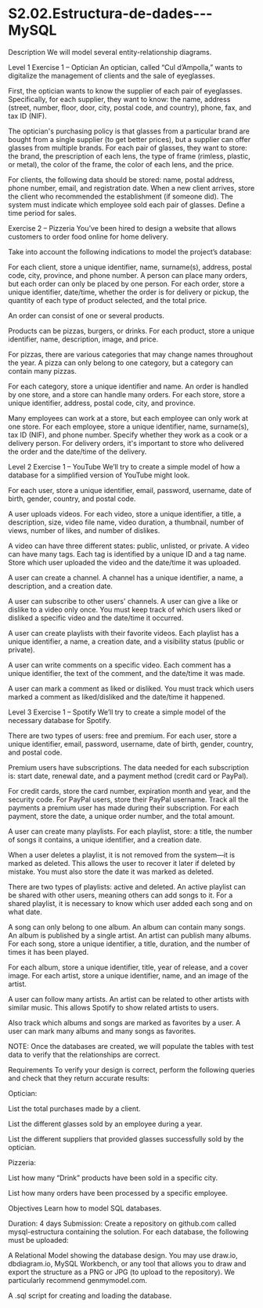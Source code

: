 # S2.02.Estructura-de-dades---MySQL
Description
We will model several entity-relationship diagrams.

Level 1
Exercise 1 – Optician
An optician, called “Cul d’Ampolla,” wants to digitalize the management of clients and the sale of eyeglasses.

First, the optician wants to know the supplier of each pair of eyeglasses. Specifically, for each supplier, they want to know: the name, address (street, number, floor, door, city, postal code, and country), phone, fax, and tax ID (NIF).

The optician's purchasing policy is that glasses from a particular brand are bought from a single supplier (to get better prices), but a supplier can offer glasses from multiple brands. For each pair of glasses, they want to store: the brand, the prescription of each lens, the type of frame (rimless, plastic, or metal), the color of the frame, the color of each lens, and the price.

For clients, the following data should be stored: name, postal address, phone number, email, and registration date.
When a new client arrives, store the client who recommended the establishment (if someone did).
The system must indicate which employee sold each pair of glasses. Define a time period for sales.

Exercise 2 – Pizzeria
You’ve been hired to design a website that allows customers to order food online for home delivery.

Take into account the following indications to model the project’s database:

For each client, store a unique identifier, name, surname(s), address, postal code, city, province, and phone number.
A person can place many orders, but each order can only be placed by one person.
For each order, store a unique identifier, date/time, whether the order is for delivery or pickup, the quantity of each type of product selected, and the total price.

An order can consist of one or several products.

Products can be pizzas, burgers, or drinks. For each product, store a unique identifier, name, description, image, and price.

For pizzas, there are various categories that may change names throughout the year. A pizza can only belong to one category, but a category can contain many pizzas.

For each category, store a unique identifier and name.
An order is handled by one store, and a store can handle many orders.
For each store, store a unique identifier, address, postal code, city, and province.

Many employees can work at a store, but each employee can only work at one store. For each employee, store a unique identifier, name, surname(s), tax ID (NIF), and phone number.
Specify whether they work as a cook or a delivery person. For delivery orders, it's important to store who delivered the order and the date/time of the delivery.

Level 2
Exercise 1 – YouTube
We’ll try to create a simple model of how a database for a simplified version of YouTube might look.

For each user, store a unique identifier, email, password, username, date of birth, gender, country, and postal code.

A user uploads videos. For each video, store a unique identifier, a title, a description, size, video file name, video duration, a thumbnail, number of views, number of likes, and number of dislikes.

A video can have three different states: public, unlisted, or private. A video can have many tags. Each tag is identified by a unique ID and a tag name.
Store which user uploaded the video and the date/time it was uploaded.

A user can create a channel. A channel has a unique identifier, a name, a description, and a creation date.

A user can subscribe to other users' channels.
A user can give a like or dislike to a video only once.
You must keep track of which users liked or disliked a specific video and the date/time it occurred.

A user can create playlists with their favorite videos. Each playlist has a unique identifier, a name, a creation date, and a visibility status (public or private).

A user can write comments on a specific video. Each comment has a unique identifier, the text of the comment, and the date/time it was made.

A user can mark a comment as liked or disliked. You must track which users marked a comment as liked/disliked and the date/time it happened.

Level 3
Exercise 1 – Spotify
We’ll try to create a simple model of the necessary database for Spotify.

There are two types of users: free and premium. For each user, store a unique identifier, email, password, username, date of birth, gender, country, and postal code.

Premium users have subscriptions. The data needed for each subscription is: start date, renewal date, and a payment method (credit card or PayPal).

For credit cards, store the card number, expiration month and year, and the security code.
For PayPal users, store their PayPal username.
Track all the payments a premium user has made during their subscription. For each payment, store the date, a unique order number, and the total amount.

A user can create many playlists. For each playlist, store: a title, the number of songs it contains, a unique identifier, and a creation date.

When a user deletes a playlist, it is not removed from the system—it is marked as deleted. This allows the user to recover it later if deleted by mistake. You must also store the date it was marked as deleted.

There are two types of playlists: active and deleted.
An active playlist can be shared with other users, meaning others can add songs to it.
For a shared playlist, it is necessary to know which user added each song and on what date.

A song can only belong to one album.
An album can contain many songs.
An album is published by a single artist.
An artist can publish many albums.
For each song, store a unique identifier, a title, duration, and the number of times it has been played.

For each album, store a unique identifier, title, year of release, and a cover image.
For each artist, store a unique identifier, name, and an image of the artist.

A user can follow many artists. An artist can be related to other artists with similar music.
This allows Spotify to show related artists to users.

Also track which albums and songs are marked as favorites by a user. A user can mark many albums and many songs as favorites.

NOTE:
Once the databases are created, we will populate the tables with test data to verify that the relationships are correct.

Requirements
To verify your design is correct, perform the following queries and check that they return accurate results:

Optician:

List the total purchases made by a client.

List the different glasses sold by an employee during a year.

List the different suppliers that provided glasses successfully sold by the optician.

Pizzeria:

List how many “Drink” products have been sold in a specific city.

List how many orders have been processed by a specific employee.

Objectives
Learn how to model SQL databases.

Duration: 4 days
Submission:
Create a repository on github.com called mysql-estructura containing the solution. For each database, the following must be uploaded:

A Relational Model showing the database design. You may use draw.io, dbdiagram.io, MySQL Workbench, or any tool that allows you to draw and export the structure as a PNG or JPG (to upload to the repository). We particularly recommend genmymodel.com.

A .sql script for creating and loading the database.
